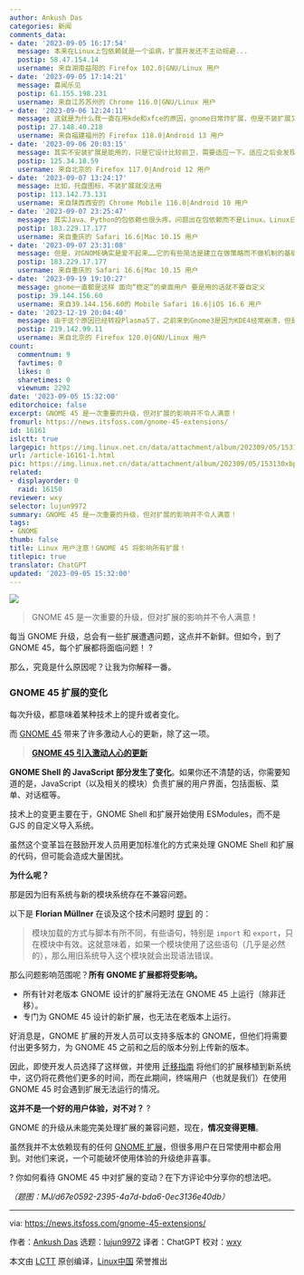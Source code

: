 ```yaml
---
author: Ankush Das
categories: 新闻
comments_data:
- date: '2023-09-05 16:17:54'
  message: 本来在Linux上包依赖就是一个诟病，扩展开发还不主动规避...
  postip: 58.47.154.14
  username: 来自湖南益阳的 Firefox 102.0|GNU/Linux 用户
- date: '2023-09-05 17:14:21'
  message: 喜闻乐见
  postip: 61.155.198.231
  username: 来自江苏苏州的 Chrome 116.0|GNU/Linux 用户
- date: '2023-09-06 12:24:11'
  message: 这就是为什么我一直在用kde和xfce的原因，gnome日常炸扩展，但是不装扩展又没法用
  postip: 27.148.40.218
  username: 来自福建福州的 Firefox 118.0|Android 13 用户
- date: '2023-09-06 20:03:15'
  message: 其实不安装扩展是能用的，只是它设计比较前卫，需要适应一下。适应之后会发现也不错。
  postip: 125.34.18.59
  username: 来自北京的 Firefox 117.0|Android 12 用户
- date: '2023-09-07 13:24:17'
  message: 比如，托盘图标，不装扩展就没法用
  postip: 113.142.73.131
  username: 来自陕西西安的 Chrome Mobile 116.0|Android 10 用户
- date: '2023-09-07 23:25:47'
  message: 其实Java、Python的包依赖也很头疼。问题出在包依赖而不是Linux。Linux日新月异，不断有新技术出来，所以出依赖问题也是正常。整个Linux大系统的开发，由分散的社区各自完成的，不遵循以前大公司玩的瀑布模型，不可能形成完善、统一、一致的API。微软Windows的Win32API全部由微软设计、开发，不稳定才是怪事。但稳定是稳定，想找个API输出RAW蓝牙都不行，还得自己从驱动层码起。苹果的API貌似一直都在变，不过大家被洗脑的洗的很成功。
  postip: 183.229.17.177
  username: 来自重庆的 Safari 16.6|Mac 10.15 用户
- date: '2023-09-07 23:31:08'
  message: 但是，对GNOME确实是爱不起来……它的有些简洁是建立在做策略而不做机制的基础上的，违背UNIX和KISS原则，只是看起来简洁。它和Systemd都快组成一套独立的大系统了。相反，KDE和XFCE就尽量将选择交给用户，而且默认的设定用起来也不错。
  postip: 183.229.17.177
  username: 来自重庆的 Safari 16.6|Mac 10.15 用户
- date: '2023-09-19 19:10:27'
  message: gnome一直都是这样 面向“稳定”的桌面用户 要是用的话就不要自定义
  postip: 39.144.156.60
  username: 来自39.144.156.60的 Mobile Safari 16.6|iOS 16.6 用户
- date: '2023-12-19 20:04:40'
  message: 由于这个原因已经转投Plasma5了，之前来到Gnome3是因为KDE4经常崩溃，但是Plasma5用起来还是比较稳定的。因为不炸插件，所以又回归KDE了
  postip: 219.142.99.11
  username: 来自北京的 Firefox 120.0|GNU/Linux 用户
count:
  commentnum: 9
  favtimes: 0
  likes: 0
  sharetimes: 0
  viewnum: 2292
date: '2023-09-05 15:32:00'
editorchoice: false
excerpt: GNOME 45 是一次重要的升级，但对扩展的影响并不令人满意！
fromurl: https://news.itsfoss.com/gnome-45-extensions/
id: 16161
islctt: true
largepic: https://img.linux.net.cn/data/attachment/album/202309/05/153130xbp37iw9i3cc77m7.jpg
url: /article-16161-1.html
pic: https://img.linux.net.cn/data/attachment/album/202309/05/153130xbp37iw9i3cc77m7.jpg.thumb.jpg
related:
- displayorder: 0
  raid: 16150
reviewer: wxy
selector: lujun9972
summary: GNOME 45 是一次重要的升级，但对扩展的影响并不令人满意！
tags:
- GNOME
thumb: false
title: Linux 用户注意！GNOME 45 将影响所有扩展！
titlepic: true
translator: ChatGPT
updated: '2023-09-05 15:32:00'
---
```


![](https://img.linux.net.cn/data/attachment/album/202309/05/153130xbp37iw9i3cc77m7.jpg)



> 
> GNOME 45 是一次重要的升级，但对扩展的影响并不令人满意！
> 
> 
> 


每当 GNOME 升级，总会有一些扩展遭遇问题，这点并不新鲜。但如今，到了 GNOME 45，每个扩展都将面临问题！ ?


那么，究竟是什么原因呢？让我为你解释一番。


### GNOME 45 扩展的变化


每次升级，都意味着某种技术上的提升或者变化。


而 [GNOME 45](https://news.itsfoss.com/gnome-45/) 带来了许多激动人心的更新，除了这一项。



> 
> **[GNOME 45 引入激动人心的更新](/article-16150-1.html)**
> 
> 
> 


**GNOME Shell 的 JavaScript 部分发生了变化**。如果你还不清楚的话，你需要知道的是，JavaScript（以及相关的模块）负责扩展的用户界面，包括面板、菜单、对话框等。


技术上的变更主要在于，GNOME Shell 和扩展开始使用 ESModules，而不是 GJS 的自定义导入系统。


虽然这个变革旨在鼓励开发人员用更加标准化的方式来处理 GNOME Shell 和扩展的代码，但可能会造成大量困扰。


**为什么呢？**


那是因为旧有系统与新的模块系统存在不兼容问题。


以下是 **Florian Müllner** 在谈及这个技术问题时 [提到](https://blogs.gnome.org/shell-dev/2023/09/02/extensions-in-gnome-45/) 的：



> 
> 模块加载的方式与脚本有所不同，有些语句，特别是 `import` 和 `export`，只在模块中有效。这就意味着，如果一个模块使用了这些语句（几乎是必然的），那么用旧系统导入这个模块就会出现语法错误。
> 
> 
> 


那么问题影响范围呢？**所有 GNOME 扩展都将受影响。**


* 所有针对老版本 GNOME 设计的扩展将无法在 GNOME 45 上运行（除非迁移）。
* 专门为 GNOME 45 设计的新扩展，也无法在老版本上运行。


好消息是，GNOME 扩展的开发人员可以支持多版本的 GNOME，但他们将需要付出更多努力，为 GNOME 45 之前和之后的版本分别上传新的版本。


因此，即使开发人员选择了这样做，并使用 [迁移指南](https://gjs.guide/extensions/upgrading/gnome-shell-45.html#esm) 将他们的扩展移植到新系统中，这仍将花费他们更多的时间，而在此期间，终端用户（也就是我们）在使用 GNOME 45 时会遇到扩展无法运行的情况。


**这并不是一个好的用户体验，对不对？** ?


GNOME 的升级从未能完美处理扩展的兼容问题，现在，**情况变得更糟**。


虽然我并不太依赖现有的任何 [GNOME 扩展](https://itsfoss.com/gnome-shell-extensions/)，但很多用户在日常使用中都会用到。对他们来说，一个可能破坏使用体验的升级绝非喜事。


? 你如何看待 GNOME 45 中对扩展的变动？在下方评论中分享你的想法吧。


*（题图：MJ/d67e0592-2395-4a7d-bda6-0ec3136e40db）*




---


via: <https://news.itsfoss.com/gnome-45-extensions/>


作者：[Ankush Das](https://news.itsfoss.com/author/ankush/) 选题：[lujun9972](https://github.com/lujun9972) 译者：ChatGPT 校对：[wxy](https://github.com/wxy)


本文由 [LCTT](https://github.com/LCTT/TranslateProject) 原创编译，[Linux中国](https://linux.cn/) 荣誉推出